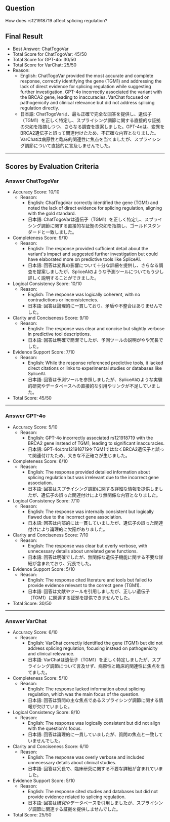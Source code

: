 ## Question

How does rs121918719 affect splicing regulation?

## Final Result

- Best Answer: ChatTogoVar
- Total Score for ChatTogoVar: 45/50
- Total Score for GPT-4o: 30/50
- Total Score for VarChat: 25/50
- Reason:
  - English: ChatTogoVar provided the most accurate and complete response, correctly identifying the gene (TGM1) and addressing the lack of direct evidence for splicing regulation while suggesting further investigation. GPT-4o incorrectly associated the variant with the BRCA2 gene, leading to inaccuracies. VarChat focused on pathogenicity and clinical relevance but did not address splicing regulation directly.
  - 日本語: ChatTogoVarは、最も正確で完全な回答を提供し、遺伝子（TGM1）を正しく特定し、スプライシング調節に関する直接的な証拠の欠如を指摘しつつ、さらなる調査を提案しました。GPT-4oは、変異をBRCA2遺伝子と誤って関連付けたため、不正確な内容となりました。VarChatは病原性と臨床的関連性に焦点を当てましたが、スプライシング調節について直接的に言及しませんでした。

---

## Scores by Evaluation Criteria

### Answer ChatTogoVar
- Accuracy Score: 10/10
  - Reason: 
    - English: ChatTogoVar correctly identified the gene (TGM1) and noted the lack of direct evidence for splicing regulation, aligning with the gold standard.
    - 日本語: ChatTogoVarは遺伝子（TGM1）を正しく特定し、スプライシング調節に関する直接的な証拠の欠如を指摘し、ゴールドスタンダードと一致しました。
- Completeness Score: 9/10
  - Reason: 
    - English: The response provided sufficient detail about the variant's impact and suggested further investigation but could have elaborated more on predictive tools like SpliceAI.
    - 日本語: 回答は変異の影響について十分な詳細を提供し、さらなる調査を提案しましたが、SpliceAIのような予測ツールについてもう少し詳しく説明することができました。
- Logical Consistency Score: 10/10
  - Reason: 
    - English: The response was logically coherent, with no contradictions or inconsistencies.
    - 日本語: 回答は論理的に一貫しており、矛盾や不整合はありませんでした。
- Clarity and Conciseness Score: 9/10
  - Reason: 
    - English: The response was clear and concise but slightly verbose in predictive tool descriptions.
    - 日本語: 回答は明確で簡潔でしたが、予測ツールの説明がやや冗長でした。
- Evidence Support Score: 7/10
  - Reason: 
    - English: While the response referenced predictive tools, it lacked direct citations or links to experimental studies or databases like SpliceAI.
    - 日本語: 回答は予測ツールを参照しましたが、SpliceAIのような実験的研究やデータベースへの直接的な引用やリンクが不足していました。
- Total Score: 45/50

---

### Answer GPT-4o
- Accuracy Score: 5/10
  - Reason: 
    - English: GPT-4o incorrectly associated rs121918719 with the BRCA2 gene instead of TGM1, leading to significant inaccuracies.
    - 日本語: GPT-4oはrs121918719をTGM1ではなくBRCA2遺伝子と誤って関連付けたため、大きな不正確さが生じました。
- Completeness Score: 6/10
  - Reason: 
    - English: The response provided detailed information about splicing regulation but was irrelevant due to the incorrect gene association.
    - 日本語: 回答はスプライシング調節に関する詳細な情報を提供しましたが、遺伝子の誤った関連付けにより無関係な内容となりました。
- Logical Consistency Score: 7/10
  - Reason: 
    - English: The response was internally consistent but logically flawed due to the incorrect gene association.
    - 日本語: 回答は内部的には一貫していましたが、遺伝子の誤った関連付けにより論理的に欠陥がありました。
- Clarity and Conciseness Score: 7/10
  - Reason: 
    - English: The response was clear but overly verbose, with unnecessary details about unrelated gene functions.
    - 日本語: 回答は明確でしたが、無関係な遺伝子機能に関する不要な詳細が含まれており、冗長でした。
- Evidence Support Score: 5/10
  - Reason: 
    - English: The response cited literature and tools but failed to provide evidence relevant to the correct gene (TGM1).
    - 日本語: 回答は文献やツールを引用しましたが、正しい遺伝子（TGM1）に関連する証拠を提供できませんでした。
- Total Score: 30/50

---

### Answer VarChat
- Accuracy Score: 6/10
  - Reason: 
    - English: VarChat correctly identified the gene (TGM1) but did not address splicing regulation, focusing instead on pathogenicity and clinical relevance.
    - 日本語: VarChatは遺伝子（TGM1）を正しく特定しましたが、スプライシング調節について言及せず、病原性と臨床的関連性に焦点を当てました。
- Completeness Score: 5/10
  - Reason: 
    - English: The response lacked information about splicing regulation, which was the main focus of the question.
    - 日本語: 回答は質問の主な焦点であるスプライシング調節に関する情報が欠けていました。
- Logical Consistency Score: 8/10
  - Reason: 
    - English: The response was logically consistent but did not align with the question's focus.
    - 日本語: 回答は論理的に一貫していましたが、質問の焦点と一致していませんでした。
- Clarity and Conciseness Score: 6/10
  - Reason: 
    - English: The response was overly verbose and included unnecessary details about clinical studies.
    - 日本語: 回答は冗長で、臨床研究に関する不要な詳細が含まれていました。
- Evidence Support Score: 5/10
  - Reason: 
    - English: The response cited studies and databases but did not provide evidence related to splicing regulation.
    - 日本語: 回答は研究やデータベースを引用しましたが、スプライシング調節に関連する証拠を提供しませんでした。
- Total Score: 25/50